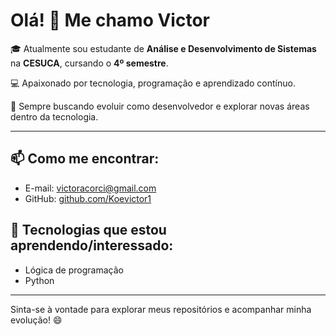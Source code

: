 # Olá! 👋 Me chamo Victor

🎓 Atualmente sou estudante de **Análise e Desenvolvimento de Sistemas** na **CESUCA**, cursando o **4º semestre**.

💻 Apaixonado por tecnologia, programação e aprendizado contínuo.

🧠 Sempre buscando evoluir como desenvolvedor e explorar novas áreas dentro da tecnologia.

---

## 📫 Como me encontrar:
- E-mail: victoracorci@gmail.com
- GitHub: [github.com/Koevictor1](https://github.com/Koevictor1)

## 🚀 Tecnologias que estou aprendendo/interessado:
- Lógica de programação
- Python

---

Sinta-se à vontade para explorar meus repositórios e acompanhar minha evolução! 😄

